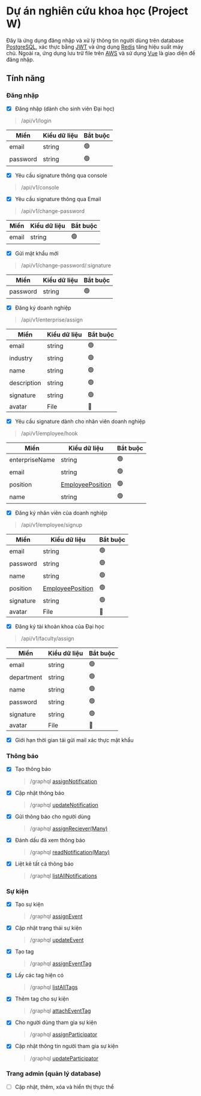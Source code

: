 # Dự án nghiên cứu khoa học (Project W)

Đây là ứng dụng đăng nhập và xử lý thông tin người dùng trên database [PostgreSQL](https://www.postgresql.org/about/), xác thực bằng [JWT](https://jwt.io/introduction) và ứng dụng [Redis](https://redis.io/about/) tăng hiệu suất máy chủ. Ngoài ra, ứng dụng lưu trữ file trên [AWS](https://aws.amazon.com/about-aws/) và sử dụng [Vue](https://vuejs.org/guide/introduction) là giao diện để đăng nhập.

## Tính năng

### Đăng nhập

- [x] Đăng nhập (dành cho sinh viên Đại học)

> /api/v1/login

| Miền     | Kiểu dữ liệu | Bắt buộc       |
| -------- | ------------ | -------------- |
| email    | string       | :green_circle: |
| password | string       | :green_circle: |

- [x] Yêu cầu signature thông qua console

> /api/v1/console

- [x] Yêu cầu signature thông qua Email

> /api/v1/change-password

| Miền  | Kiểu dữ liệu | Bắt buộc       |
| ----- | ------------ | -------------- |
| email | string       | :green_circle: |

- [x] Gửi mật khẩu mới

> /api/v1/change-password/:signature

| Miền     | Kiểu dữ liệu | Bắt buộc       |
| -------- | ------------ | -------------- |
| password | string       | :green_circle: |

- [x] Đăng ký doanh nghiệp

> /api/v1/enterprise/assign

| Miền        | Kiểu dữ liệu | Bắt buộc       |
| ----------- | ------------ | -------------- |
| email       | string       | :green_circle: |
| industry    | string       | :green_circle: |
| name        | string       | :green_circle: |
| description | string       | :green_circle: |
| signature   | string       | :green_circle: |
| avatar      | File         | :red_circle:   |

- [x] Yêu cầu signature dành cho nhân viên doanh nghiệp

> /api/v1/employee/hook

| Miền           | Kiểu dữ liệu       | Bắt buộc       |
| -------------- | ------------------ | -------------- |
| enterpriseName | string             | :green_circle: |
| email          | string             | :green_circle: |
| position       | [EmployeePosition] | :green_circle: |
| name           | string             | :green_circle: |

- [x] Đăng ký nhân viên của doanh nghiệp

> /api/v1/employee/signup

| Miền      | Kiểu dữ liệu       | Bắt buộc       |
| --------- | ------------------ | -------------- |
| email     | string             | :green_circle: |
| password  | string             | :green_circle: |
| name      | string             | :green_circle: |
| position  | [EmployeePosition] | :green_circle: |
| signature | string             | :green_circle: |
| avatar    | File               | :red_circle:   |

- [x] Đăng ký tài khoản khoa của Đại học

> /api/v1/faculty/assign

| Miền       | Kiểu dữ liệu | Bắt buộc       |
| ---------- | ------------ | -------------- |
| email      | string       | :green_circle: |
| department | string       | :green_circle: |
| name       | string       | :green_circle: |
| password   | string       | :green_circle: |
| signature  | string       | :green_circle: |
| avatar     | File         | :red_circle:   |

- [x] Giới hạn thời gian tái gửi mail xác thực mật khẩu

### Thông báo

- [x] Tạo thông báo

  > /graphql [assignNotification](./src/schema.gql#L107)

- [x] Cập nhật thông báo

  > /graphql [updateNotification](./src/schema.gql#L115)

- [x] Gửi thông báo cho người dùng

  > /graphql [assignReciever(Many)](./src/schema.gql#L109-L110)

- [x] Đánh dấu đã xem thông báo

  > /graphql [readNotification(Many)](./src/schema.gql#L112-L113)

- [x] Liệt kê tất cả thông báo

  > /graphql [listAllNotifications](./src/schema.gql#L140)

### Sự kiện

- [x] Tạo sự kiện

  > /graphql [assignEvent](./src/schema.gql#L105)

- [x] Cập nhật trạng thái sự kiện

  > /graphql [updateEvent](./src/schema.gql#L114)

- [x] Tạo tag

  > /graphql [assignEventTag](./src/schema.gql#L106)

- [x] Lấy các tag hiện có

  > /graphql [listAllTags](./src/schema.gql#L141)

- [x] Thêm tag cho sự kiện

  > /graphql [attachEventTag](./src/schema.gql#L111)

- [x] Cho người dùng tham gia sự kiện

  > /graphql [assignParticipator](./src/schema.gql#L108)

- [x] Cập nhật thông tin người tham gia sự kiện
  > /graphql [updateParticipator](./src/schema.gql#L116)

### Trang admin (quản lý database)

- [ ] Cập nhật, thêm, xóa và hiển thị thực thể

[EmployeePosition]: https://524h0003.github.io/Project_W/miscellaneous/enumerations.html#EmployeePosition
